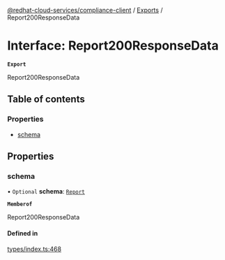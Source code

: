 [@redhat-cloud-services/compliance-client](../README.md) / [Exports](../modules.md) / Report200ResponseData

# Interface: Report200ResponseData

**`Export`**

Report200ResponseData

## Table of contents

### Properties

- [schema](Report200ResponseData.md#schema)

## Properties

### schema

• `Optional` **schema**: [`Report`](Report.md)

**`Memberof`**

Report200ResponseData

#### Defined in

[types/index.ts:468](https://github.com/RedHatInsights/javascript-clients/blob/main/packages/compliance/types/index.ts#L468)
